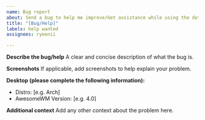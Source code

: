 ```yaml
---
name: Bug report
about: Send a bug to help me improve/Get assistance while using the dotfiles!
title: "[Bug/Help]"
labels: help wanted
assignees: ryeenii

---
```


**Describe the bug/help**
A clear and concise description of what the bug is.

**Screenshots**
If applicable, add screenshots to help explain your problem.

**Desktop (please complete the following information):**
 - Distro: [e.g. Arch]
 - AwesomeWM Version: [e.g. 4.0]

**Additional context**
Add any other context about the problem here.
